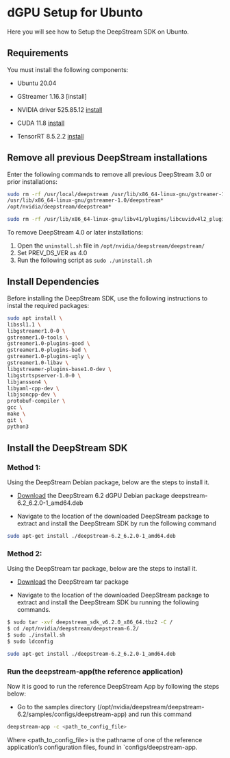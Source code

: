 
# dGPU Setup for Ubunto

Here you will see how to Setup the DeepStream SDK on Ubunto.




## Requirements

You must install the following components:

 - Ubuntu 20.04

 - GStreamer 1.16.3 [install]

 - NVIDIA driver 525.85.12 [install](https://docs.nvidia.com/metropolis/deepstream/dev-guide/text/DS_Quickstart.html#install-nvidia-driver-525-85-12)

 - CUDA 11.8 [install](https://docs.nvidia.com/metropolis/deepstream/dev-guide/text/DS_Quickstart.html#install-cuda-toolkit-11-8)

 - TensorRT 8.5.2.2 [install](https://docs.nvidia.com/metropolis/deepstream/dev-guide/text/DS_Quickstart.html#install-tensorrt-8-5-2-2)

## Remove all previous DeepStream installations
Enter the following commands to remove all previous DeepStream 3.0 or prior installations:
```bash
sudo rm -rf /usr/local/deepstream /usr/lib/x86_64-linux-gnu/gstreamer-1.0/libgstnv* /usr/bin/deepstream* /usr/lib/x86_64-linux-gnu/gstreamer-1.0/libnvdsgst*
/usr/lib/x86_64-linux-gnu/gstreamer-1.0/deepstream*
/opt/nvidia/deepstream/deepstream*

```
```bash
sudo rm -rf /usr/lib/x86_64-linux-gnu/libv41/plugins/libcuvidv4l2_plugin.so
```
To remove DeepStream 4.0 or later installations:

1. Open the `uninstall.sh` file in `/opt/nvidia/deepstream/deepstream/`
2. Set PREV_DS_VER as 4.0
3. Run the following script as `sudo ./uninstall.sh`

## Install Dependencies

Before installing the DeepStream SDK, use the following instructions to instal the required packages:
```bash
sudo apt install \
libssl1.1 \
libgstreamer1.0-0 \
gstreamer1.0-tools \
gstreamer1.0-plugins-good \
gstreamer1.0-plugins-bad \
gstreamer1.0-plugins-ugly \
gstreamer1.0-libav \
libgstreamer-plugins-base1.0-dev \
libgstrtspserver-1.0-0 \
libjansson4 \
libyaml-cpp-dev \
libjsoncpp-dev \
protobuf-compiler \
gcc \
make \
git \
python3

```

## Install the DeepStream SDK

### Method 1: 
Using the DeepStream Debian package, below are the steps to install it.


- [Download](https://developer.nvidia.com/downloads/deepstream-62-620-1-amd64-deb) the DeepStream 6.2 dGPU Debian package deepstream-6.2_6.2.0-1_amd64.deb

- Navigate to the location of the downloaded DeepStream package to extract and install the DeepStream SDK by run the following command
```bash
sudo apt-get install ./deepstream-6.2_6.2.0-1_amd64.deb
```

### Method 2:
Using the DeepStream tar package, below are the steps to install it.

- [Download](https://developer.nvidia.com/downloads/deepstream-sdk-v620-x86-64-tbz2) the DeepStream tar package 


- Navigate to the location of the downloaded DeepStream package to extract and install the DeepStream SDK bu running the following commands.
```bash
$ sudo tar -xvf deepstream_sdk_v6.2.0_x86_64.tbz2 -C /
$ cd /opt/nvidia/deepstream/deepstream-6.2/
$ sudo ./install.sh
$ sudo ldconfig
```
```bash
sudo apt-get install ./deepstream-6.2_6.2.0-1_amd64.deb
```

### Run the deepstream-app(the reference application)
Now it is good to run the reference DeepStream App by following the steps below:
- Go to the samples directory (/opt/nvidia/deepstream/deepstream-6.2/samples/configs/deepstream-app) and run this command 
```bash 
deepstream-app -c <path_to_config_file>

```
Where <path_to_config_file> is the pathname of one of the reference application’s configuration files, found in `configs/deepstream-app.


